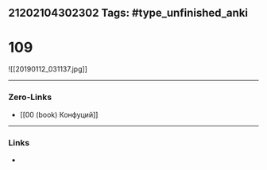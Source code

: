 21202104302302
Tags: #type_unfinished_anki 
---
# 109

![[20190112_031137.jpg]]

---
### Zero-Links
- [[00 (book) Конфуций]]
---
### Links
-